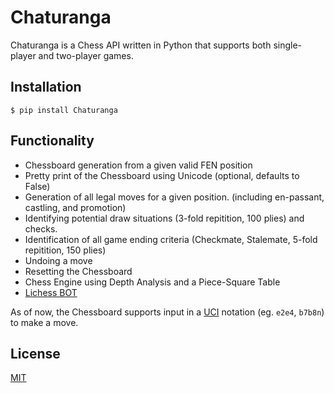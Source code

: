 # Chaturanga

Chaturanga is a Chess API written in Python that supports both single-player and two-player games.

## Installation

```
$ pip install Chaturanga
```

## Functionality

* Chessboard generation from a given valid FEN position
* Pretty print of the Chessboard using Unicode (optional, defaults to False)
* Generation of all legal moves for a given position. (including en-passant, castling, and promotion)
* Identifying potential draw situations (3-fold repitition, 100 plies) and checks.
* Identification of all game ending criteria (Checkmate, Stalemate, 5-fold repitition, 150 plies)
* Undoing a move
* Resetting the Chessboard
* Chess Engine using Depth Analysis and a Piece-Square Table
* [Lichess BOT](https://lichess.org/@/SultanKhan2)

As of now, the Chessboard supports input in a [UCI](https://www.shredderchess.com/chess-info/features/uci-universal-chess-interface.html) notation (eg. `e2e4`, `b7b8n`) to make a move.

## License

[MIT](LICENSE)
